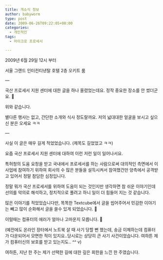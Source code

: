 ```yaml
---
title: 개소식 정보
author: babyworm
type: post
date: 2009-06-26T09:22:05+00:00
categories:
  - 개인적인
tags:
  - 마이크로 프로세서

---
```

2009년 6월 29일 12시 부터 

서울 그랜드 인터컨티낸탈 호텔 2층 오키트 룸

—

국산 프로세서 지원 센터에 대한 글을 하나 올렸었는데요. 정작 중요한 장소를 안 썼더군요. 🙂

위와 같습니다.

별다른 행사는 없고, 간단한 소개와 식사 정도랄까요. 저의 넓대대한 얼굴을 보시고 싶으신 분은 오세요 ㅋㅋ

—

사실 이 글은 매우 길게 적었었습니다. (제목도 길었었고 ㅋㅋ)

요즘 국산 프로세서 지원 센터에 대하여 이런 저런 일이 일어나서요.

특허청의 도움 요청을 받고 국내에서 프로세서를 하는 사람으로써 대의적인 측면에서 이 사업에 참여하기 위하여 회사의 수 많은 분들을 설득시켜서 참여했건만 양측에서 공격받고 있어서 정말 참담한 심정입니다.

정말 뭐가 국산 프로세서를 위하여 도움이 되는 것인지만 생각하면 참 쉬운 이야기인데 선의를 악의로 해석하고, 정치적으로 풀려고 하니 일이 더 힘들어 지는 것 같습니다.

많은 이야기를 적었었습니다만, 똑똑한 Textcube에서 글을 씹어주어서 민감한 이야기는 빼고 많이 순화해서 글을 쓸수 있게 되었습니다. 🙂

이럴때는 컴퓨터의 에러가 얼마나 고마운지 모릅니다. 🙂

(예전에도 온라인 장터에서 노트북 살 때 사기 당할 뻔 했는데, 송금 이체하는데 컴퓨터가 다운되어서 모면한 적이 있지요..당시로는 상당히 큰 사기 사건이었습니다. 여하튼 제가 컴퓨터신의 보호를 받고 있는지도.. ^^ v)

여하튼, 지난 한 주는 제가 선택한 길에 대한 깊은 회한을 느낀 한 주였습니다.
